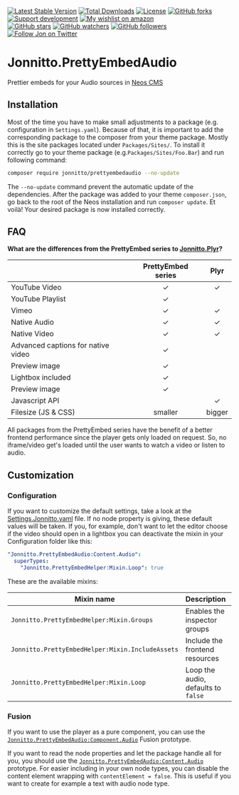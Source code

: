 [![Latest Stable Version](https://poser.pugx.org/jonnitto/prettyembedaudio/v/stable)](https://packagist.org/packages/jonnitto/prettyembedaudio)
[![Total Downloads](https://poser.pugx.org/jonnitto/prettyembedaudio/downloads)](https://packagist.org/packages/jonnitto/prettyembedvimeo)
[![License](https://poser.pugx.org/jonnitto/prettyembedaudio/license)](https://packagist.org/packages/jonnitto/prettyembedvimeo)
[![GitHub forks](https://img.shields.io/github/forks/jonnitto/Jonnitto.PrettyEmbedAudio.svg?style=social&label=Fork)](https://github.com/jonnitto/Jonnitto.PrettyEmbedAudio/fork)
[![Support development](https://img.shields.io/badge/Donate-PayPal-yellow.svg)](https://www.paypal.me/Jonnitto/20eur)
[![My wishlist on amazon](https://img.shields.io/badge/Wishlist-Amazon-yellow.svg)](https://www.amazon.de/hz/wishlist/ls/2WPGORAVYF39B?&sort=default)  
[![GitHub stars](https://img.shields.io/github/stars/jonnitto/Jonnitto.PrettyEmbedAudio.svg?style=social&label=Stars)](https://github.com/jonnitto/Jonnitto.PrettyEmbedAudio/stargazers)
[![GitHub watchers](https://img.shields.io/github/watchers/jonnitto/Jonnitto.PrettyEmbedAudio.svg?style=social&label=Watch)](https://github.com/jonnitto/Jonnitto.PrettyEmbedAudio/subscription)
[![GitHub followers](https://img.shields.io/github/followers/jonnitto.svg?style=social&label=Follow)](https://github.com/jonnitto/followers)
[![Follow Jon on Twitter](https://img.shields.io/twitter/follow/jonnitto.svg?style=social&label=Follow)](https://twitter.com/jonnitto)

# Jonnitto.PrettyEmbedAudio

Prettier embeds for your Audio sources in [Neos CMS](https://www.neos.io)

## Installation

Most of the time you have to make small adjustments to a package (e.g. configuration in `Settings.yaml`). Because of that, it is important to add the corresponding package to the composer from your theme package. Mostly this is the site packages located under `Packages/Sites/`. To install it correctly go to your theme package (e.g.`Packages/Sites/Foo.Bar`) and run following command:

```bash
composer require jonnitto/prettyembedaudio --no-update
```

The `--no-update` command prevent the automatic update of the dependencies. After the package was added to your theme `composer.json`, go back to the root of the Neos installation and run `composer update`. Et voilà! Your desired package is now installed correctly.

## FAQ

**What are the differences from the PrettyEmbed series to [Jonnitto.Plyr](https://github.com/jonnitto/Jonnitto.Plyr)?**

|                                    | PrettyEmbed series |  Plyr  |
| ---------------------------------- | :----------------: | :----: |
| YouTube Video                      |         ✓          |   ✓    |
| YouTube Playlist                   |         ✓          |        |
| Vimeo                              |         ✓          |   ✓    |
| Native Audio                       |         ✓          |   ✓    |
| Native Video                       |         ✓          |   ✓    |
| Advanced captions for native video |         ✓          |        |
| Preview image                      |         ✓          |        |
| Lightbox included                  |         ✓          |        |
| Preview image                      |         ✓          |        |
| Javascript API                     |                    |   ✓    |
| Filesize (JS & CSS)                |      smaller       | bigger |

All packages from the PrettyEmbed series have the benefit of a better frontend performance since the player gets only loaded on request. So, no iframe/video get's loaded until the user wants to watch a video or listen to audio.

## Customization

### Configuration

If you want to customize the default settings, take a look at the [Settings.Jonnitto.yaml](Configuration/Settings.Jonnitto.yaml#6) file. If no node property is giving, these default values will be taken. If you, for example, don't want to let the editor choose if the video should open in a lightbox you can deactivate the mixin in your Configuration folder like this:

```yaml
"Jonnitto.PrettyEmbedAudio:Content.Audio":
  superTypes:
    "Jonnitto.PrettyEmbedHelper:Mixin.Loop": true
```

These are the available mixins:

| Mixin name                                         | Description                                                           | Enabled |
| -------------------------------------------------- | --------------------------------------------------------------------- | :-----: |
| `Jonnitto.PrettyEmbedHelper:Mixin.Groups`          | Enables the inspector groups                                          |    ✓    |
| `Jonnitto.PrettyEmbedHelper:Mixin.IncludeAssets`   | Include the frontend resources                                        |    ✓    |
| `Jonnitto.PrettyEmbedHelper:Mixin.Loop`            | Loop the audio, defaults to `false`                                   |         |


### Fusion

If you want to use the player as a pure component, you can use the [`Jonnitto.PrettyEmbedAudio:Component.Audio`](Resources/Private/Fusion/Component/Audio.fusion) Fusion prototype.

If you want to read the node properties and let the package handle all for you, you should use the [`Jonnitto.PrettyEmbedAudio:Content.Audio`](Resources/Private/Fusion/Content/Audio.fusion) prototype. For easier including in your own node types, you can disable the content element wrapping with `contentElement = false`. This is useful if you want to create for example a text with audio node type.
